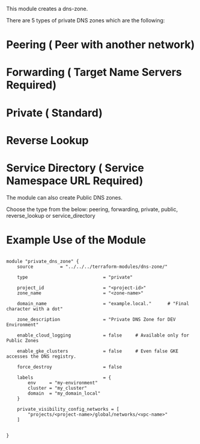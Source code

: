 This module creates a dns-zone.

There are 5 types of private DNS zones which are the following:

# Peering ( Peer with another network)
# Forwarding ( Target Name Servers Required)
# Private ( Standard)
# Reverse Lookup
# Service Directory ( Service Namespace URL Required)

The module can also create Public DNS zones.

Choose the type from the below: 
peering, forwarding, private, public, reverse_lookup or service_directory


# Example Use of the Module 

```hcl

module "private_dns_zone" {
    source          = "../../../terraform-modules/dns-zone/"

    type                            = "private"

    project_id                      = "<project-id>"
    zone_name                       = "<zone-name>"

    domain_name                     = "example.local."      # "Final character with a dot"

    zone_description                = "Private DNS Zone for DEV Environment"

    enable_cloud_logging            = false     # Available only for Public Zones

    enable_gke_clusters             = false     # Even false GKE accesses the DNS registry.

    force_destroy                   = false

    labels                          = {
        env     = "my-environment"
        cluster = "my_cluster"
        domain  = "my_domain_local"
    }

    private_visibility_config_networks = [
        "projects/<project-name>/global/networks/<vpc-name>"
    ]

        
}

```